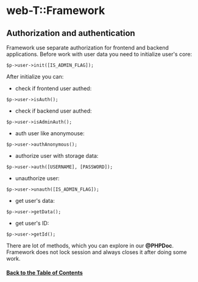 # web-T::Framework

## Authorization and authentication

Framework use separate authorization for frontend and backend applications.
Before work with user data you need to initialize user's core:

```
$p->user->init([IS_ADMIN_FLAG]);
```

After initialize you can:

* check if frontend user authed:

```
$p->user->isAuth();
```

* check if backend user authed:

```
$p->user->isAdminAuth();
```
* auth user like anonymouse:

```
$p->user->authAnonymous();
```
* authorize user with storage data:

```
$p->user->auth([USERNAME], [PASSWORD]);
```
* unauthorize user:

```
$p->user->unauth([IS_ADMIN_FLAG]);
```

* get user's data:

```
$p->user->getData();
```
* get user's ID:

```
$p->user->getId();
```

There are lot of methods, which you can explore in our **@PHPDoc**. 
Framework does not lock session and always closes it after doing some work. 


#### [Back to the Table of Contents](../README_FRAMEWORK.md)